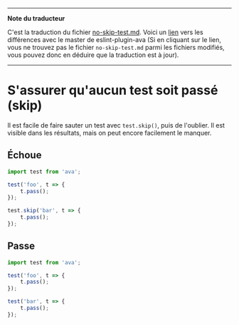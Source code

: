 ___
**Note du traducteur**

C'est la traduction du fichier [no-skip-test.md](https://github.com/sindresorhus/eslint-plugin-ava/blob/master/docs/rules/no-skip-test.md). Voici un [lien](https://github.com/sindresorhus/eslint-plugin-ava/compare/39bf10ba7ffe7b0b54c7fe636a6d240cd9a48d88...master#diff-c9c8947bbb8248704dc64c3f0418475c) vers les différences avec le master de eslint-plugin-ava (Si en cliquant sur le lien, vous ne trouvez pas le fichier `no-skip-test.md` parmi les fichiers modifiés, vous pouvez donc en déduire que la traduction est à jour).
___
# S'assurer qu'aucun test soit passé (skip)

Il est facile de faire sauter un test avec `test.skip()`, puis de l'oublier. Il est visible dans les résultats, mais on peut encore facilement le manquer.


## Échoue

```js
import test from 'ava';

test('foo', t => {
	t.pass();
});

test.skip('bar', t => {
	t.pass();
});
```


## Passe

```js
import test from 'ava';

test('foo', t => {
	t.pass();
});

test('bar', t => {
	t.pass();
});
```
